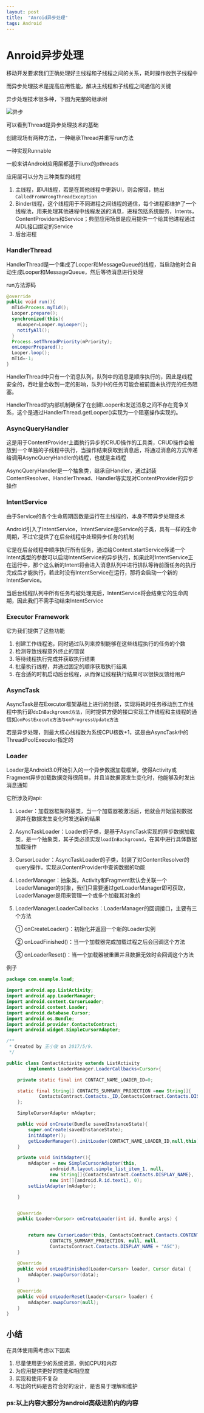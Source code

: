 ```yaml
---
layout: post
title:  "Anroid异步处理"
tags: Android  
---
```


# Anroid异步处理

移动开发要求我们正确处理好主线程和子线程之间的关系，耗时操作放到子线程中



而异步处理技术是提高应用性能，解决主线程和子线程之间通信的关键



异步处理技术很多种，下图为完整的继承树

![异步](//zihaoapi.cn/static/cdn/photo/yibu.jpg)

可以看到Thread是异步处理技术的基础



创建现场有两种方法，一种继承Thread并重写run方法

一种实现Runnable





一般来讲Android应用层都基于liunx的pthreads

应用层可以分为三种类型的线程

1. 主线程，即UI线程，若是在其他线程中更新UI，则会报错，抛出`CalledFromWrongThreadException`
2. Binder线程，这个线程用于不同进程之间线程的通信，每个进程都维护了一个线程池，用来处理其他进程中线程发送的消息，进程包括系统服务，Intents，ContentProviders和Service；典型应用场景是应用提供一个给其他进程通过AIDL接口绑定的Service
3. 后台进程





### HandlerThread

HandlerThread是一个集成了Looper和MessageQueue的线程，当启动他时会自动生成Looper和MessageQueue，然后等待消息进行处理

run方法源码

```java
@override
public void run(){
  mTid=Process.myTid();
  Looper.prepare();
  synchronized(this){
    mLooper=Looper.myLooper();
    notifyAll();
  }
  Process.setThreadPriority(mPriority);
  onLooperPrepared();
  Looper.loop();
  mTid=-1;
}
```
HandlerThread中只有一个消息队列，队列中的消息是顺序执行的，因此是线程安全的，吞吐量会收到一定的影响，队列中的任务可能会被前面未执行完的任务阻塞。

HandlerThread的内部机制确保了在创建Looper和发送消息之间不存在竞争关系，这个是通过HandlerThread.getLooper()实现为一个阻塞操作实现的。







### AsyncQueryHandler

这是用于ContentProvider上面执行异步的CRUD操作的工具类，CRUD操作会被放到一个单独的子线程中执行，当操作结束获取到消息后，将通过消息的方式传递给调用AsyncQueryHandler的线程，也就是主线程

AsyncQueryHandler是一个抽象类，继承自Handler，通过封装ContentResolver、HandlerThread、Handler等实现对ContentProvider的异步操作





### IntentService

由于Service的各个生命周期函数是运行在主线程的，本身不带异步处理技术

Android引入了IntentService，IntentService是Service的子类，具有一样的生命周期，不过它提供了在后台线程中处理异步任务的机制

它是在后台线程中顺序执行所有任务，通过给Context.startService传递一个Intent类型的参数可以启动IntentService的异步执行，如果此时IntentService正在运行中，那个这么新的Intent将会进入消息队列中进行排队等待前面任务的执行完成后才能执行，若此时没有IntentService在运行，那将会启动一个新的IntentService。

当后台线程队列中所有任务均被处理完后，IntentService将会结束它的生命周期，因此我们不需手动结束IntentService



### Executor Framework

它为我们提供了这些功能

1. 创建工作线程池，同时通过队列来控制能够在这些线程执行的任务的个数
2. 检测导致线程意外终止的错误
3. 等待线程执行完成并获取执行结果
4. 批量执行线程，并通过固定的顺序获取执行结果
5. 在合适的时机启动后台线程，从而保证线程执行结果可以很快反馈给用户



### AsyncTask

AsyncTask是在Executor框架基础上进行的封装，实现将耗时任务移动到工作线程中执行即`doInBackground方法`，同时提供方便的接口实现工作线程和主线程的通信如`onPostExecute方法与onProgressUpdate方法`



若是异步处理，则最大核心线程数为系统CPU核数+1，这是由AsyncTask中的ThreadPoolExecutor指定的





### Loader

Loader是Android3.0开始引入的一个异步数据加载框架，使得Activity或Fragment异步加载数据变得很简单，并且当数据源发生变化时，他能够及时发出消息通知



它所涉及的api:

1. Loader：加载器框架的基类，当一个加载器被激活后，他就会开始监视数据源并在数据发生变化时发送新的结果

2. AsyncTaskLoader：Loader的子类，是基于AsyncTask实现的异步数据加载类，是一个抽象类，其子类必须实现`loadInBackground`，在其中进行具体数据加载操作

3. CursorLoader：AsyncTaskLoader的子类，封装了对ContentResolver的query操作，实现从ContentProvider中查询数据的功能

4. LoaderManager：抽象类，Activity和Fragment默认会关联一个LoaderManager的对象，我们只需要通过getLoaderManager即可获取，LoaderManager是用来管理一个或多个加载其对象的

5. LoaderManager.LoaderCallbacks：LoaderManager的回调接口，主要有三个方法

   ① onCreateLoader()：初始化并返回一个新的Loader实例

   ② onLoadFinished()：当一个加载器完成加载过程之后会回调这个方法

   ③ onLoaderReset()：当一个加载器被重置并且数据无效时会回调这个方法



例子

```java
package com.example.load;

import android.app.ListActivity;
import android.app.LoaderManager;
import android.content.CursorLoader;
import android.content.Loader;
import android.database.Cursor;
import android.os.Bundle;
import android.provider.ContactsContract;
import android.widget.SimpleCursorAdapter;

/**
 * Created by 王小俊 on 2017/5/9.
 */

public class ContactActivity extends ListActivity
        implements LoaderManager.LoaderCallbacks<Cursor>{

    private static final int CONTACT_NAME_LOADER_ID=0;

    static final String[] CONTACTS_SUMMARY_PROJECTION =new String[]{
            ContactsContract.Contacts._ID,ContactsContract.Contacts.DISPLAY_NAME
    };

    SimpleCursorAdapter mAdapter;

    public void onCreate(Bundle savedInstanceState){
        super.onCreate(savedInstanceState);
        initAdapter();
        getLoaderManager().initLoader(CONTACT_NAME_LOADER_ID,null,this);
    }

    private void initAdapter(){
        mAdapter = new SimpleCursorAdapter(this,
                android.R.layout.simple_list_item_1, null,
                new String[]{ContactsContract.Contacts.DISPLAY_NAME},
                new int[]{android.R.id.text1}, 0);
        setListAdapter(mAdapter);

    }


    @Override
    public Loader<Cursor> onCreateLoader(int id, Bundle args) {


        return new CursorLoader(this, ContactsContract.Contacts.CONTENT_URI,
                CONTACTS_SUMMARY_PROJECTION, null, null,
                ContactsContract.Contacts.DISPLAY_NAME + "ASC");
    }

    @Override
    public void onLoadFinished(Loader<Cursor> loader, Cursor data) {
        mAdapter.swapCursor(data);
    }

    @Override
    public void onLoaderReset(Loader<Cursor> loader) {
        mAdapter.swapCursor(null);
    }
}
```






## 小结

在具体使用需考虑以下因素

1. 尽量使用更少的系统资源，例如CPU和内存
2. 为应用提供更好的性能和相应度
3. 实现和使用不复杂
4. 写出的代码是否符合好的设计，是否易于理解和维护











### ps:以上内容大部分为android高级进阶内的内容



